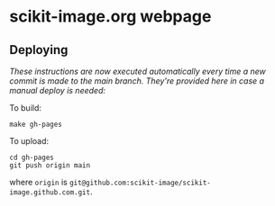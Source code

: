 # scikit-image.org webpage

## Deploying

*These instructions are now executed automatically every time a new commit
is made to the main branch.  They're provided here in case a manual deploy is needed:*

To build:

```
make gh-pages
```

To upload:

```
cd gh-pages
git push origin main
```

where ``origin`` is
``git@github.com:scikit-image/scikit-image.github.com.git``.
